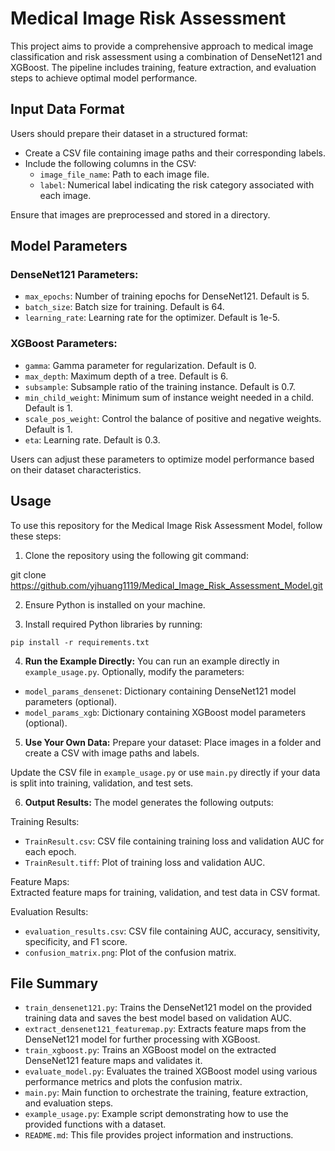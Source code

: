 # Medical Image Risk Assessment

This project aims to provide a comprehensive approach to medical image classification and risk assessment using a combination of DenseNet121 and XGBoost. The pipeline includes training, feature extraction, and evaluation steps to achieve optimal model performance.

## Input Data Format
Users should prepare their dataset in a structured format:
- Create a CSV file containing image paths and their corresponding labels.
- Include the following columns in the CSV:
  - `image_file_name`: Path to each image file.
  - `label`: Numerical label indicating the risk category associated with each image.

Ensure that images are preprocessed and stored in a directory.

## Model Parameters
### DenseNet121 Parameters:
- `max_epochs`: Number of training epochs for DenseNet121. Default is 5.
- `batch_size`: Batch size for training. Default is 64.
- `learning_rate`: Learning rate for the optimizer. Default is 1e-5.

### XGBoost Parameters:
- `gamma`: Gamma parameter for regularization. Default is 0.
- `max_depth`: Maximum depth of a tree. Default is 6.
- `subsample`: Subsample ratio of the training instance. Default is 0.7.
- `min_child_weight`: Minimum sum of instance weight needed in a child. Default is 1.
- `scale_pos_weight`: Control the balance of positive and negative weights. Default is 1.
- `eta`: Learning rate. Default is 0.3.

Users can adjust these parameters to optimize model performance based on their dataset characteristics.

## Usage

To use this repository for the Medical Image Risk Assessment Model, follow these steps:

1. Clone the repository using the following git command:
   
  git clone https://github.com/yjhuang1119/Medical_Image_Risk_Assessment_Model.git

2. Ensure Python is installed on your machine.

3. Install required Python libraries by running:
  ```
  pip install -r requirements.txt
  ```

4. **Run the Example Directly:**
  You can run an example directly in `example_usage.py`.
  Optionally, modify the parameters:
  - `model_params_densenet`: Dictionary containing DenseNet121 model parameters (optional).
  - `model_params_xgb`: Dictionary containing XGBoost model parameters (optional).

5. **Use Your Own Data:**
  Prepare your dataset:
  Place images in a folder and create a CSV with image paths and labels.

  Update the CSV file in `example_usage.py` or use `main.py` directly if your data is split into training, validation, and test sets.

6. **Output Results:**
  The model generates the following outputs:

  Training Results:
  - `TrainResult.csv`: CSV file containing training loss and validation AUC for each epoch.
  - `TrainResult.tiff`: Plot of training loss and validation AUC.

  Feature Maps:<br>
  Extracted feature maps for training, validation, and test data in CSV format.

  Evaluation Results:
  - `evaluation_results.csv`: CSV file containing AUC, accuracy, sensitivity, specificity, and F1 score.
  - `confusion_matrix.png`: Plot of the confusion matrix.

## File Summary
  - `train_densenet121.py`: Trains the DenseNet121 model on the provided training data and saves the best model based on validation AUC.
  - `extract_densenet121_featuremap.py`: Extracts feature maps from the DenseNet121 model for further processing with XGBoost.
  - `train_xgboost.py`: Trains an XGBoost model on the extracted DenseNet121 feature maps and validates it.
  - `evaluate_model.py`: Evaluates the trained XGBoost model using various performance metrics and plots the confusion matrix.
  - `main.py`: Main function to orchestrate the training, feature extraction, and evaluation steps.
  - `example_usage.py`: Example script demonstrating how to use the provided functions with a dataset.
  - `README.md`: This file provides project information and instructions.

